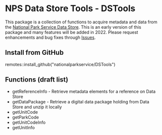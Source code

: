# NPS Data Store Tools - DSTools
This package is a collection of functions to acquire metadata and data from the [National Park Service Data Store](https://irma.nps.gov/DataStore/). This is an early version of this package and many features will be added in 2022. Please request enhancements and bug fixes through [Issues](https://github.com/nationalparkservice/DSTools/issues).

## Install from GitHub
remotes::install_github("nationalparkservice/DSTools")

## Functions (draft list)
* getReferenceInfo - Retrieve metadata elements for a reference on Data Store
* getDataPackage - Retrieve a digital data package holding from Data Store and unzip it locally
* getUnitCode
* getParkCode
* getUnitCodeInfo
* getUnitInfo
